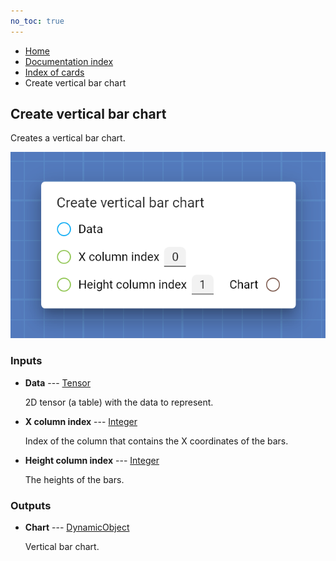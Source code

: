 ```yaml
---
no_toc: true
---
```


<ul class="breadcrumb">
    <li><a href="">Home</a></li>
    <li><a href="documentation">Documentation index</a></li>
    <li><a href="cards/">Index of cards</a></li>
    <li>Create vertical bar chart</li>
</ul>

## Create vertical bar chart

Creates a vertical bar chart.

!["Create vertical bar chart" card](assets/img/cards/createVerticalBarChart.png)


### Inputs


* **Data** --- [Tensor](types/Tensor)

  2D tensor (a table) with the data to represent.

* **X column index** --- [Integer](types/Integer)

  Index of the column that contains the X coordinates of the bars.

* **Height column index** --- [Integer](types/Integer)

  The heights of the bars.





### Outputs


* **Chart** --- [DynamicObject](types/DynamicObject)

  Vertical bar chart.




